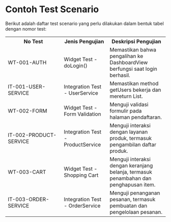 # Contoh Test Scenario

Berikut adalah daftar test scenario yang perlu dilakukan dalam bentuk tabel dengan nomor test:

<table>
  <tr>
    <th style="width: 160px">No Test</th>
    <th>Jenis Pengujian</th>
    <th>Deskripsi Pengujian</th>
  </tr>
  <tr>
    <td>WT-001-AUTH</td>
    <td>Widget Test - doLogin()</td>
    <td>Memastikan bahwa pengalihan ke DashboardView berfungsi saat login berhasil.</td>
  </tr>
  <tr>
    <td>IT-001-USER-SERVICE</td>
    <td>Integration Test - UserService</td>
    <td>Memastikan method getUsers bekerja dan mereturn List.</td>
  </tr>
  <tr>
    <td>WT-002-FORM</td>
    <td>Widget Test - Form Validation</td>
    <td>Menguji validasi formulir pada halaman pendaftaran.</td>
  </tr>
  <tr>
    <td>IT-002-PRODUCT-SERVICE</td>
    <td>Integration Test - ProductService</td>
    <td>Menguji interaksi dengan layanan produk, termasuk pengambilan daftar produk.</td>
  </tr>
  <tr>
    <td>WT-003-CART</td>
    <td>Widget Test - Shopping Cart</td>
    <td>Menguji interaksi dengan keranjang belanja, termasuk penambahan dan penghapusan item.</td>
  </tr>
  <tr>
    <td>IT-003-ORDER-SERVICE</td>
    <td>Integration Test - OrderService</td>
    <td>Menguji penanganan pesanan, termasuk pembuatan dan pengelolaan pesanan.</td>
  </tr>
</table>

